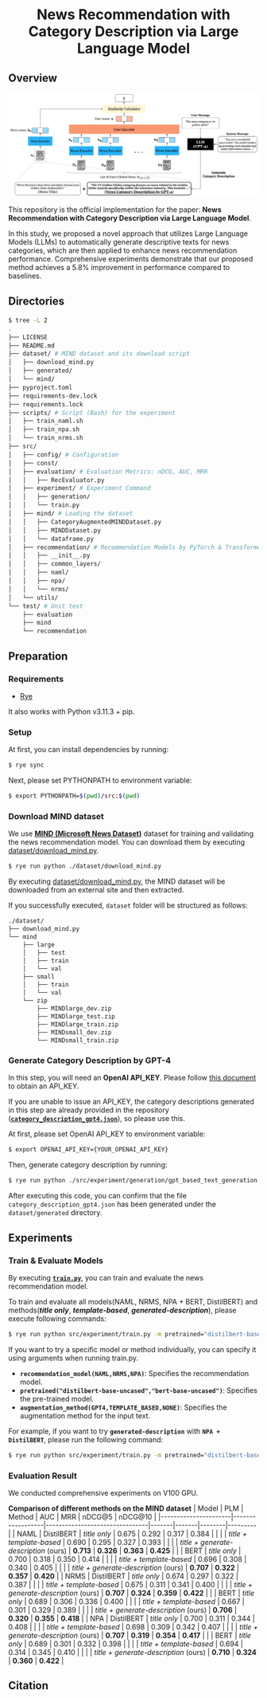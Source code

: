 <h1 align="center"> News Recommendation with <br /> Category Description via Large Language Model </h1>


## Overview

<div align="center">
    <img src="./.github/images/method-overview.png" alt="Overview of our proposed method.">
</div>

This repository is the official implementation for the paper: **News Recommendation with Category Description via Large Language Model**. 

In this study, we proposed a novel approach that utilizes Large Language Models (LLMs) to automatically generate descriptive texts for news categories, which are then applied to enhance news recommendation performance. Comprehensive experiments demonstrate that our proposed method achieves a 5.8% improvement in performance compared to baselines.

## Directories
```bash
$ tree -L 2
.
├── LICENSE
├── README.md
├── dataset/ # MIND dataset and its download script
│   ├── download_mind.py
│   ├── generated/
│   └── mind/
├── pyproject.toml
├── requirements-dev.lock
├── requirements.lock
├── scripts/ # Script (Bash) for the experiment
│   ├── train_naml.sh
│   ├── train_npa.sh
│   └── train_nrms.sh
├── src/
│   ├── config/ # Configuration
│   ├── const/
│   ├── evaluation/ # Evaluation Metrics: nDCG, AUC, MRR
│   │   ├── RecEvaluator.py
│   ├── experiment/ # Experiment Command
│   │   ├── generation/
│   │   └── train.py
│   ├── mind/ # Loading the dataset
│   │   ├── CategoryAugmentedMINDDataset.py
│   │   ├── MINDDataset.py
│   │   └── dataframe.py
│   ├── recommendation/ # Recommendation Models by PyTorch & Transformers
│   │   ├── __init__.py
│   │   ├── common_layers/
│   │   ├── naml/
│   │   ├── npa/
│   │   └── nrms/
│   └── utils/
└── test/ # Unit test
    ├── evaluation
    ├── mind
    └── recommendation
```

## Preparation

### Requirements

- [Rye](https://rye-up.com/) 

It also works with Python v3.11.3 + pip.

### Setup

At first, you can install dependencies by running: 

```bash
$ rye sync
```

Next, please set PYTHONPATH to environment variable:

```bash
$ export PYTHONPATH=$(pwd)/src:$(pwd)
```

### Download MIND dataset

We use **[MIND (Microsoft News Dataset)](https://msnews.github.io/)** dataset for training and validating the news recommendation model. You can download them by executing [dataset/download_mind.py](https://github.com/YadaYuki/news-recommendation-llm/blob/main/dataset/download_mind.py).


```bash
$ rye run python ./dataset/download_mind.py 
```

By executing [dataset/download_mind.py](https://github.com/YadaYuki/news-recommendation-llm/blob/main/dataset/download_mind.py), the MIND dataset will be downloaded from an external site and then extracted.

If you successfully executed, `dataset` folder will be structured as follows:

```
./dataset/
├── download_mind.py
└── mind
    ├── large
    │   ├── test
    │   ├── train
    │   └── val
    ├── small
    │   ├── train
    │   └── val
    └── zip
        ├── MINDlarge_dev.zip
        ├── MINDlarge_test.zip
        ├── MINDlarge_train.zip
        ├── MINDsmall_dev.zip
        └── MINDsmall_train.zip
```

### Generate Category Description by GPT-4

In this step, you will need an **OpenAI API_KEY**. Please follow [this document](https://platform.openai.com/docs/quickstart) to obtain an API_KEY. 

If you are unable to issue an API_KEY, the category descriptions generated in this step are already provided in the repository ([**`category_description_gpt4.json`**](https://github.com/yamanalab/gpt-augmented-news-recommendation/blob/main/dataset/generated/category_description_gpt4.json)), so please use this.

At first, please set OpenAI API_KEY to environment variable:

```bash
$ export OPENAI_API_KEY={YOUR_OPENAI_API_KEY}
```

Then, generate category description by running:

```bash
$ rye run python ./src/experiment/generation/gpt_based_text_generation.py
```

After executing this code, you can confirm that the file `category_description_gpt4.json` has been generated under the `dataset/generated` directory.

## Experiments

### Train & Evaluate Models

By executing [**`train.py`**](https://github.com/yamanalab/gpt-augmented-news-recommendation/blob/main/src/experiment/train.py), you can train and evaluate the news recommendation model.

To train and evaluate all models(NAML, NRMS, NPA + BERT, DistilBERT) and methods(***title only***, ***template-based***, ***generated-description***), please execute following commands: 

```bash
$ rye run python src/experiment/train.py -m pretrained="distilbert-base-uncased","bert-base-uncased" gradient_accumulation_steps=16 batch_size=8 augmentation_method=GPT4,TEMPLATE_BASED,NONE news_recommendation_model=NAML,NRMS,NPA max_len=64
```

If you want to try a specific model or method individually, you can specify it using arguments when running train.py.


- **`recommendation_model(NAML,NRMS,NPA)`**: Specifies the recommendation model.
- **`pretrained("distilbert-base-uncased","bert-base-uncased")`**: Specifies the pre-trained model.
- **`augmentation_method(GPT4,TEMPLATE_BASED,NONE)`**: Specifies the augmentation method for the input text.

For example, if you want to try **`generated-description`** with **`NPA + DistilBERT`**, please run the following command:

```bash
$ rye run python src/experiment/train.py -m pretrained="distilbert-base-uncased" gradient_accumulation_steps=16 batch_size=8 augmentation_method=GPT4 news_recommendation_model=NPA max_len=64
```

### Evaluation Result

We conducted comprehensive experiments on V100 GPU.

**Comparison of different methods on the MIND dataset**
| Model | PLM | Method | AUC | MRR | nDCG@5 | nDCG@10 |
|----------------------|------------------|--------------------------------|-------|-------|--------|---------|
| NAML | DistilBERT | *title only* | 0.675 | 0.292 | 0.317 | 0.384 |
|  |  | *title + template-based* | 0.690 | 0.295 | 0.327 | 0.393 |
|  |  | *title + generate-description* (ours) | **0.713** | **0.326** | **0.363** | **0.425** |
|  | BERT | *title only* | 0.700 | 0.318 | 0.350 | 0.414 |
|  |  | *title + template-based* | 0.696 | 0.308 | 0.340 | 0.405 |
|  |  | *title + generate-description* (ours) | **0.707** | **0.322** | **0.357** | **0.420** |
| NRMS | DistilBERT | *title only* | 0.674 | 0.297 | 0.322 | 0.387 |
|  |  | *title + template-based* | 0.675 | 0.311 | 0.341 | 0.400 |
|  |  | *title + generate-description* (ours) | **0.707** | **0.324** | **0.359** | **0.422** |
|  | BERT | *title only* | 0.689 | 0.306 | 0.336 | 0.400 |
|  |  | *title + template-based* | 0.667 | 0.301 | 0.329 | 0.389 |
|  |  | *title + generate-description* (ours) | **0.706** | **0.320** | **0.355** | **0.418** |
| NPA  | DistilBERT | *title only* | 0.700 | 0.311 | 0.344 | 0.408 |
|  |  | *title + template-based* | 0.698 | 0.309 | 0.342 | 0.407 |
|  |  | *title + generate-description* (ours) | **0.707** | **0.319** | **0.354** | **0.417** |
|  | BERT | *title only* | 0.689 | 0.301 | 0.332 | 0.398 |
|  |  | *title + template-based* | 0.694 | 0.314 | 0.345 | 0.410 |
|  |  | *title + generate-description* (ours) | **0.710** | **0.324** | **0.360** | **0.422** |


## Citation



